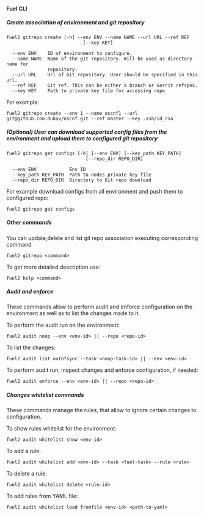 #### Fuel CLI
##### Create association of environment and git repository
```
fuel2 gitrepo create [-h] --env ENV --name NAME --url URL --ref REF
                            [--key KEY]

  --env ENV    ID of environment to configure.
  --name NAME  Name of the git repository. Will be used as directory name for
               repository.
  --url URL    Url of Git repository. User should be specified in this url.
  --ref REF    Git ref. This can be either a branch or Gerrit refspec.
  --key KEY    Path to private key file for accessing repo
```
For example:
```
fuel2 gitrepo create --env 1 --name oscnf1 --url git@github.com:dukov/oscnf.git --ref master --key .ssh/id_rsa
```

##### (Optional) User can download supported config files from the environment and upload them to configured git repository
```
fuel2 gitrepo get configs [-h] [--env ENV] [--key_path KEY_PATH]
                             [--repo_dir REPO_DIR]

  --env ENV            Env ID
  --key_path KEY_PATH  Path to nodes private key file
  --repo_dir REPO_DIR  Directory to Git repo download
```
For example download configs from all environment and push them to configured repo:
```
fuel2 gitrepo get configs
```
##### Other commands
You can update,delete and list git repo association executing corresponding command
```
fuel2 gitrepo <command>
```
To get more detailed description use:
```
fuel2 help <command>
```

##### Audit and enforce
These commands allow to perform audit and enforce configuration on the environment as well as to list the changes made to it.

To perform the audit run on the environment:
```
fuel2 audit noop --env <env-id> || --repo <repo-id>
```

To list the changes:
```
fuel2 audit list outofsync --task <noop-task-id> || --env <env-id>
```

To perform audit run, inspect changes and enforce configuration, if needed:
```
fuel2 audit enforce --env <env-id> || --repo <repo-id>
```

##### Changes whitelist commands
These commands manage the rules, that allow to ignore certain changes to configuration.

To show rules whitelist for the environment:
```
fuel2 audit whitelist show <env-id>
```

To add a rule:
```
fuel2 audit whitelist add <env-id> --task <fuel-task> --rule <rule>
```

To delete a rule:
```
fuel2 audit whitelist delete <rule-id>
```

To add rules from YAML file:
```
fuel2 audit whitelist load fromfile <env-id> <path-to-yaml>
```
